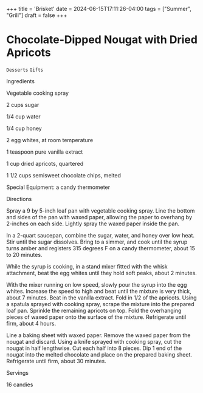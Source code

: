 +++
title = 'Brisket'
date = 2024-06-15T17:11:26-04:00
tags = ["Summer", "Grill"]
draft = false
+++
# Chocolate-Dipped Nougat with Dried Apricots

`Desserts` `Gifts`

 

  Ingredients  

  Vegetable cooking spray

2 cups sugar

1/4 cup water

1/4 cup honey

2 egg whites, at room temperature

1 teaspoon pure vanilla extract

1 cup dried apricots, quartered

1 1/2 cups semisweet chocolate chips, melted

Special Equipment: a candy thermometer

  

   Directions  

  Spray a 9 by 5-inch loaf pan with vegetable cooking spray. Line the bottom and sides of the pan with waxed paper, allowing the paper to overhang by 2-inches on each side. Lightly spray the waxed paper inside the pan.

In a 2-quart saucepan, combine the sugar, water, and honey over low heat. Stir until the sugar dissolves. Bring to a simmer, and cook until the syrup turns amber and registers 315 degrees F on a candy thermometer, about 15 to 20 minutes.

While the syrup is cooking, in a stand mixer fitted with the whisk attachment, beat the egg whites until they hold soft peaks, about 2 minutes.

With the mixer running on low speed, slowly pour the syrup into the egg whites. Increase the speed to high and beat until the mixture is very thick, about 7 minutes. Beat in the vanilla extract. Fold in 1/2 of the apricots. Using a spatula sprayed with cooking spray, scrape the mixture into the prepared loaf pan. Sprinkle the remaining apricots on top. Fold the overhanging pieces of waxed paper onto the surface of the mixture. Refrigerate until firm, about 4 hours.

Line a baking sheet with waxed paper. Remove the waxed paper from the nougat and discard. Using a knife sprayed with cooking spray, cut the nougat in half lengthwise. Cut each half into 8 pieces. Dip 1 end of the nougat into the melted chocolate and place on the prepared baking sheet. Refrigerate until firm, about 30 minutes.  

   Servings  

  16 candies  

 
